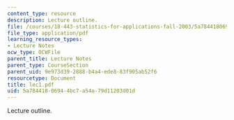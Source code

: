 ```yaml
---
content_type: resource
description: Lecture outline.
file: /courses/18-443-statistics-for-applications-fall-2003/5a78441806944bc7a54a79d11203d01d_lec1.pdf
file_type: application/pdf
learning_resource_types:
- Lecture Notes
ocw_type: OCWFile
parent_title: Lecture Notes
parent_type: CourseSection
parent_uid: 9e973d39-2888-b4a4-ede8-83f905ab52f6
resourcetype: Document
title: lec1.pdf
uid: 5a784418-0694-4bc7-a54a-79d11203d01d
---
```

Lecture outline.

